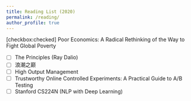 ```yaml
---
title: Reading List (2020)
permalink: /reading/
author_profile: true
---
```


[checkbox:checked] Poor Economics: A Radical Rethinking of the Way to Fight Global Poverty 
- [ ] The Principles (Ray Dalio)
- [ ] 浪潮之巅
- [ ] High Output Management 
- [ ] Trustworthy Online Controlled Experiments: A Practical Guide to A/B Testing 
- [ ] Stanford CS224N (NLP with Deep Learning)
